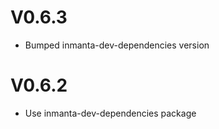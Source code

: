 # V0.6.3
- Bumped inmanta-dev-dependencies version

# V0.6.2
- Use inmanta-dev-dependencies package
